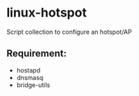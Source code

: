 # linux-hotspot
Script collection to configure an hotspot/AP

## Requirement:
* hostapd
* dnsmasq
* bridge-utils


